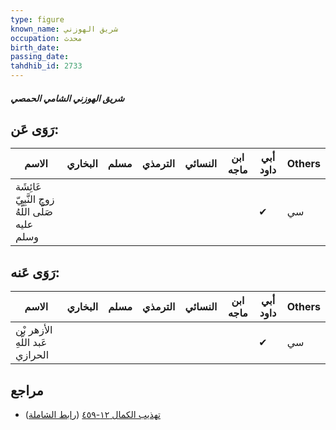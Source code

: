 ```yaml
---
type: figure
known_name: شريق الهوزني
occupation: محدث
birth_date:
passing_date:
tahdhib_id: 2733
---
```

##### شريق الهوزني الشامي الحمصي

## رَوَى عَن:
| الاسم                                           | البخاري | مسلم | الترمذي | النسائي | ابن ماجه | أبي داود | Others |
| ----------------------------------------------- | ------- | ---- | ------- | ------- | -------- | -------- | ------ |
| عَائِشَة زوج النَّبِيّ صَلَّى اللَّهُ عليه وسلم |         |      |         |         |          | ✔        | سي     |
## رَوَى عَنه:
| الاسم                           | البخاري | مسلم | الترمذي | النسائي | ابن ماجه | أبي داود | Others |
| ------------------------------- | ------- | ---- | ------- | ------- | -------- | -------- | ------ |
| الأزهر بْن عَبد اللَّهِ الحرازي |         |      |         |         |          | ✔        | سي     |
## مراجع
- [تهذيب الكمال ١٢-٤٥٩](obsidian://open?vault=Tahdhib-al-Kamal&file=Figures/٢٧٣٣-شريق%20الهوزني%20الشامي%20الحمصي) ([رابط الشاملة](https://shamela.ws/book/3722/6232))